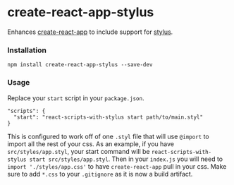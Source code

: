 # create-react-app-stylus

Enhances [create-react-app](https://github.com/facebookincubator/create-react-app) to include support for [stylus](http://stylus-lang.com/).

### Installation

```
npm install create-react-app-stylus --save-dev
```

### Usage

Replace your `start` script in your `package.json`.

```
"scripts": {
  "start": "react-scripts-with-stylus start path/to/main.styl"
}
```

This is configured to work off of one `.styl` file that will use `@import` to import all the rest of your css. As an example, if you have `src/styles/app.styl`, your start command will be `react-scripts-with-stylus start src/styles/app.styl`. Then in your `index.js` you will need to `import './styles/app.css'` to have `create-react-app` pull in your css. Make sure to add `*.css` to your `.gitignore` as it is now a build artifact.
